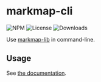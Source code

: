 # markmap-cli

![NPM](https://img.shields.io/npm/v/markmap-cli.svg)
![License](https://img.shields.io/npm/l/markmap-cli.svg)
![Downloads](https://img.shields.io/npm/dt/markmap-cli.svg)

Use [markmap-lib](https://markmap.js.org/) in command-line.

## Usage

See [the documentation](https://markmap.js.org/docs/packages--markmap-cli).
